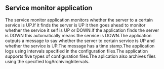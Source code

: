 ## Service monitor application
The service monitor application monitors whether the server to a certain service is UP.If it finds the server is UP it then goes ahead to monitor whether the service it self is UP or DOWN.If the application finds the server is DOWN this automatically means the service is DOWN.The application outputs a message to say whether the server to certain service is UP and whether the service is UP.The message has a time stamp.The application logs using intervals specified in the configuration files.The application supports five types of configuration files.The aplication also archives files using the specified logArchivingIntervals.
